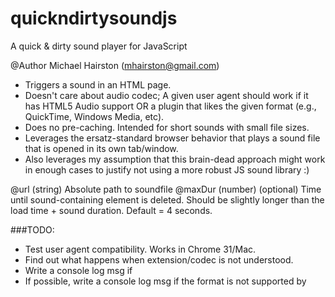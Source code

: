 quickndirtysoundjs
==================

A quick & dirty sound player for JavaScript

@Author     Michael Hairston (mhairston@gmail.com)

* Triggers a sound in an HTML page.
* Doesn't care about audio codec; A given user agent should work if it has HTML5 Audio support OR
  a plugin that likes the given format (e.g., QuickTime, Windows Media, etc).
* Does no pre-caching. Intended for short sounds with small file sizes.
* Leverages the ersatz-standard browser behavior that plays a sound file that is opened in its
  own tab/window.
* Also leverages my assumption that this brain-dead approach might work in enough cases
  to justify not using a more robust JS sound library :)
  

@url      (string)        Absolute path to soundfile
@maxDur   (number)        (optional) Time until sound-containing element is deleted. Should be slightly
                          longer than the load time + sound duration. Default = 4 seconds.


###TODO: 

* Test user agent compatibility. Works in Chrome 31/Mac. 
* Find out what happens when extension/codec is not understood. 
* Write a console log msg if <audio> not supported.
* If possible, write a console log msg if the format is not supported by <audio> OR any plugins.
